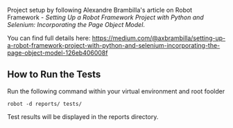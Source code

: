 Project setup by following Alexandre Brambilla's article on Robot Framework -  *Setting Up a Robot Framework Project with Python and Selenium: Incorporating the Page Object Model*.
 
You can find full details here: https://medium.com/@axbrambilla/setting-up-a-robot-framework-project-with-python-and-selenium-incorporating-the-page-object-model-126eb406008f
 
 ## How to Run the Tests 

Run the following command within your virtual environment and root foolder
```
robot -d reports/ tests/
```
Test results will be displayed in the reports directory. 
